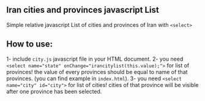 ## Iran cities and provinces javascript List
Simple relative javascript List of cities and provinces of Iran with `<select>`
## How to use:
1- include `city.js` javascript file in your HTML document.
2- you need `<select name="state" onChange="irancitylist(this.value);">` for list of provinces! the value of every provinces should be equal to name of that provinces. (you can find example in `index.html`).
3- you need `<select name="city" id="city">` for list of cities! cities of that province will be visible after one province has been selected.
